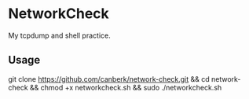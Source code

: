 # NetworkCheck 
My tcpdump and shell practice.

## Usage
git clone https://github.com/canberk/network-check.git && cd network-check && chmod +x networkcheck.sh && sudo ./networkcheck.sh